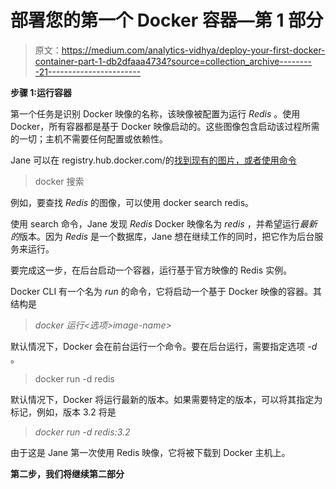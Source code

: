# 部署您的第一个 Docker 容器—第 1 部分

> 原文：<https://medium.com/analytics-vidhya/deploy-your-first-docker-container-part-1-db2dfaaa4734?source=collection_archive---------21----------------------->

**步骤 1:运行容器**

第一个任务是识别 Docker 映像的名称，该映像被配置为运行 *Redis* 。使用 Docker，所有容器都是基于 Docker 映像启动的。这些图像包含启动该过程所需的一切；主机不需要任何配置或依赖性。

Jane 可以在 registry.hub.docker.com/的[找到现有的图片，或者使用命令](https://registry.hub.docker.com/)

> docker 搜索<name></name>

例如，要查找 *Redis* 的图像，可以使用 docker search redis。

使用 search 命令，Jane 发现 *Redis* Docker 映像名为 *redis* ，并希望运行*最新的*版本。因为 *Redis* 是一个数据库，Jane 想在继续工作的同时，把它作为后台服务来运行。

要完成这一步，在后台启动一个容器，运行基于官方映像的 Redis 实例。

Docker CLI 有一个名为 *run* 的命令，它将启动一个基于 Docker 映像的容器。其结构是

> *docker 运行<选项>image-name>*

默认情况下，Docker 会在前台运行一个命令。要在后台运行，需要指定选项 *-d* 。

> docker run -d redis

默认情况下，Docker 将运行最新的版本。如果需要特定的版本，可以将其指定为标记，例如，版本 3.2 将是

> *docker run -d redis:3.2*

由于这是 Jane 第一次使用 Redis 映像，它将被下载到 Docker 主机上。

**第二步，我们将继续第二部分**